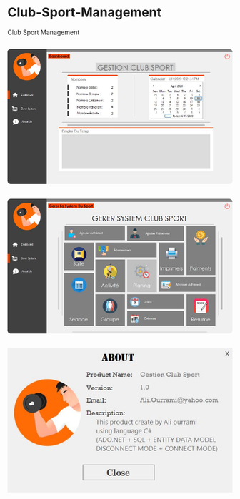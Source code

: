 # Club-Sport-Management
Club Sport Management

## 
![](https://raw.githubusercontent.com/Aliourrami/Club-Sport-Management/master/Gestion%20Club%20Sport%20Final/Resources/Screenshot/2020-04-11_22-24-36.jpg)

## 
![](https://raw.githubusercontent.com/Aliourrami/Club-Sport-Management/master/Gestion%20Club%20Sport%20Final/Resources/Screenshot/2020-04-11_22-24-56.jpg)

## 
![](https://raw.githubusercontent.com/Aliourrami/Club-Sport-Management/master/Gestion%20Club%20Sport%20Final/Resources/Screenshot/2020-04-11_22-25-22.jpg)
